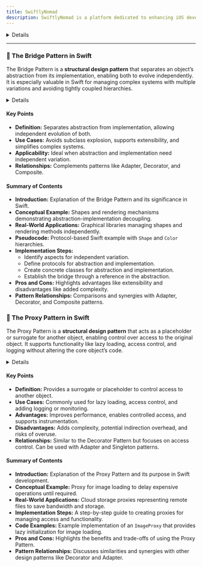 ```yaml
---
title: SwiftlyNomad
description: SwiftlyNomad is a platform dedicated to enhancing iOS development skills through comprehensive articles and tutorials. It emphasizes writing robust, maintainable, and efficient Swift code tailored for real-world applications. The site offers insights into system design, Swift best practices, and practical coding techniques.
---
```


<details>
**URL:** https://swiftlynomad.medium.com/

**Authors:** `SwiftlyNomad`

**Complexity Levels:**
   - **Beginner:** 30%
   - **Intermediate:** 50%
   - **Advanced:** 20%

**Frequency of Posting:** Bi-weekly

**Types of Content:**
   - **Articles:** 70% (In-depth articles and best practices)
   - **Tutorials:** 30% (Step-by-step guides and practical examples)

**Additional Features:**
   - **Newsletter:** Available for regular updates and news.
   - **Community Interaction:** Active engagement through comments and discussions.
</details>

<LinkCard title="Visit SwiftlyNomad" href="https://swiftlynomad.medium.com/" />

--- 

### 🔵 The Bridge Pattern in Swift

The Bridge Pattern is a **structural design pattern** that separates an object’s abstraction from its implementation, enabling both to evolve independently. It is especially valuable in Swift for managing complex systems with multiple variations and avoiding tightly coupled hierarchies.

<details>

**URL:** https://swiftlynomad.medium.com/the-bridge-pattern-in-swift-a-comprehensive-guide-57a29cbf81a7

**Published:** 2023-10-30

**Authors:** `Swiftly Nomad`

**Tags:**  
`design-patterns`, `swift`, `ios-development`, `bridge-pattern`, `architecture`

</details>

#### Key Points
- **Definition:** Separates abstraction from implementation, allowing independent evolution of both.
- **Use Cases:** Avoids subclass explosion, supports extensibility, and simplifies complex systems.
- **Applicability:** Ideal when abstraction and implementation need independent variation.
- **Relationships:** Complements patterns like Adapter, Decorator, and Composite.

#### Summary of Contents
- **Introduction:** Explanation of the Bridge Pattern and its significance in Swift.
- **Conceptual Example:** Shapes and rendering mechanisms demonstrating abstraction-implementation decoupling.
- **Real-World Applications:** Graphical libraries managing shapes and rendering methods independently.
- **Pseudocode:** Protocol-based Swift example with `Shape` and `Color` hierarchies.
- **Implementation Steps:**
  - Identify aspects for independent variation.
  - Define protocols for abstraction and implementation.
  - Create concrete classes for abstraction and implementation.
  - Establish the bridge through a reference in the abstraction.
- **Pros and Cons:** Highlights advantages like extensibility and disadvantages like added complexity.
- **Pattern Relationships:** Comparisons and synergies with Adapter, Decorator, and Composite patterns.

<LinkCard title="Read Full Article" href="https://swiftlynomad.medium.com/the-bridge-pattern-in-swift-a-comprehensive-guide-57a29cbf81a7" />

### 🔵 The Proxy Pattern in Swift

The Proxy Pattern is a **structural design pattern** that acts as a placeholder or surrogate for another object, enabling control over access to the original object. It supports functionality like lazy loading, access control, and logging without altering the core object’s code.

<details>

**URL:** https://swiftlynomad.medium.com/the-proxy-pattern-in-swift-a-comprehensive-guide-2c5a9e98e204

**Published:** [2023-10-31]

**Authors:** `Swiftly Nomad`

**Tags:**  
`design-patterns`, `swift`, `ios-development`, `proxy-pattern`, `lazy-loading`

</details>

#### Key Points
- **Definition:** Provides a surrogate or placeholder to control access to another object.
- **Use Cases:** Commonly used for lazy loading, access control, and adding logging or monitoring.
- **Advantages:** Improves performance, enables controlled access, and supports instrumentation.
- **Disadvantages:** Adds complexity, potential indirection overhead, and risks of overuse.
- **Relationships:** Similar to the Decorator Pattern but focuses on access control. Can be used with Adapter and Singleton patterns.

#### Summary of Contents
- **Introduction:** Explanation of the Proxy Pattern and its purpose in Swift development.
- **Conceptual Example:** Proxy for image loading to delay expensive operations until required.
- **Real-World Applications:** Cloud storage proxies representing remote files to save bandwidth and storage.
- **Implementation Steps:** A step-by-step guide to creating proxies for managing access and functionality.
- **Code Examples:** Example implementation of an `ImageProxy` that provides lazy initialization for image loading.
- **Pros and Cons:** Highlights the benefits and trade-offs of using the Proxy Pattern.
- **Pattern Relationships:** Discusses similarities and synergies with other design patterns like Decorator and Adapter.

<LinkCard title="Read Full Article" href="https://swiftlynomad.medium.com/the-proxy-pattern-in-swift-a-comprehensive-guide-2c5a9e98e204" />
